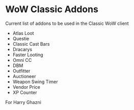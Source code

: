 # WoW Classic Addons
Current list of addons to be used in the Classic WoW client

 - Atlas Loot
 - Questie
 - Classic Cast Bars
 - Dracarys
 - Faster Looting
 - Omni CC
 - DBM
 - Outfitter
 - Auctioneer
 - Weapon Swing Timer
 - Vendor Price
 - XP Counter

For Harry Ghazni
